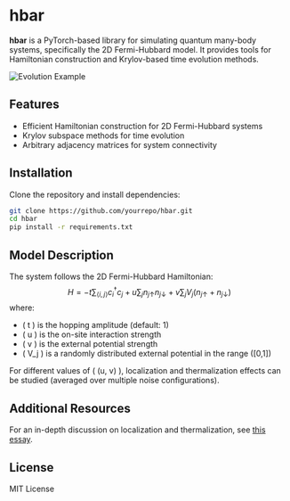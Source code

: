 # hbar

**hbar** is a PyTorch-based library for simulating quantum many-body systems, specifically the 2D Fermi-Hubbard model. It provides tools for Hamiltonian construction and Krylov-based time evolution methods.

![Evolution Example](assets/uv.gif)

## Features
- Efficient Hamiltonian construction for 2D Fermi-Hubbard systems
- Krylov subspace methods for time evolution
- Arbitrary adjacency matrices for system connectivity

## Installation
Clone the repository and install dependencies:
```bash
git clone https://github.com/yourrepo/hbar.git
cd hbar
pip install -r requirements.txt
```

## Model Description
The system follows the 2D Fermi-Hubbard Hamiltonian:
$$
H = -t\sum_{\langle i, j\rangle} c_i^{\dagger} c_j + u \sum_j n_{j \uparrow} n_{j \downarrow} + v \sum_j V_j (n_{j \uparrow} + n_{j \downarrow})
$$
where:
- \( t \) is the hopping amplitude (default: 1)
- \( u \) is the on-site interaction strength
- \( v \) is the external potential strength
- \( V_j \) is a randomly distributed external potential in the range \([0,1]\)

For different values of \( (u, v) \), localization and thermalization effects can be studied (averaged over multiple noise configurations).

## Additional Resources
For an in-depth discussion on localization and thermalization, see [this essay](https://github.com/k1242/notes_QST/blob/main/MB/ETH2MBL.pdf).

## License
MIT License

